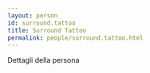 ```yaml
---
layout: person
id: surround.tattoo
title: Surround Tattoo
permalink: people/surround.tattoo.html
---
```


Dettagli della persona